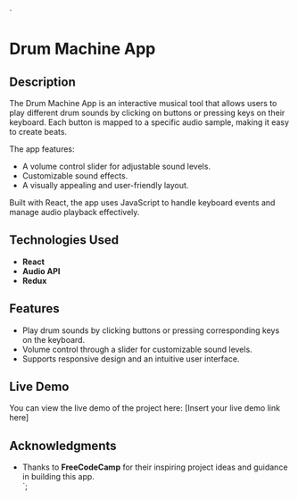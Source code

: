 `
# Drum Machine App  

## Description  
The Drum Machine App is an interactive musical tool that allows users to play different drum sounds by clicking on buttons or pressing keys on their keyboard. Each button is mapped to a specific audio sample, making it easy to create beats.  

The app features:  
- A volume control slider for adjustable sound levels.  
- Customizable sound effects.  
- A visually appealing and user-friendly layout.  

Built with React, the app uses JavaScript to handle keyboard events and manage audio playback effectively.  

## Technologies Used  
- **React**  
- **Audio API**  
- **Redux**  

## Features  
- Play drum sounds by clicking buttons or pressing corresponding keys on the keyboard.  
- Volume control through a slider for customizable sound levels.  
- Supports responsive design and an intuitive user interface.  

## Live Demo  
You can view the live demo of the project here: [Insert your live demo link here]  

## Acknowledgments  
- Thanks to **FreeCodeCamp** for their inspiring project ideas and guidance in building this app.  
  `;
